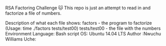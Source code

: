 RSA Factoring Challenge 🐱
This repo is just an attempt to read in and factorize a file of numbers.

Description of what each file shows:
factors - the program to factorize (Usage: time ./factors tests/test00)
tests/test00 - the file with the numbers
Environment
Language: Bash script
OS: Ubuntu 14.04 LTS
Author :Nwuchu Williams Uche:
